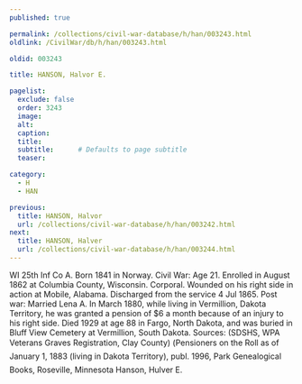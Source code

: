 ```yaml
---
published: true

permalink: /collections/civil-war-database/h/han/003243.html
oldlink: /CivilWar/db/h/han/003243.html

oldid: 003243

title: HANSON, Halvor E.

pagelist:
  exclude: false
  order: 3243
  image: 
  alt:
  caption:
  title:
  subtitle:      # Defaults to page subtitle
  teaser:

category: 
  - H 
  - HAN

previous:
  title: HANSON, Halvor
  url: /collections/civil-war-database/h/han/003242.html  
next:
  title: HANSON, Halver
  url: /collections/civil-war-database/h/han/003244.html   
---
```

WI 25th Inf Co A. Born 1841 in Norway. Civil War: Age 21. Enrolled in August 1862 at Columbia County, Wisconsin. Corporal. Wounded on his right side in action at Mobile, Alabama. Discharged from the service 4 Jul 1865. Post war: Married Lena A. In March 1880, while living in Vermillion, Dakota Territory, he was granted a pension of $6 a month because of an injury to his right side. Died 1929 at age 88 in Fargo, North Dakota, and was buried in Bluff View Cemetery at Vermillion, South Dakota. Sources: (SDSHS, WPA Veterans Graves Registration, Clay County) (&#147;Pensioners on the Roll as of January 1, 1883 (living in Dakota Territory)&#148;, publ. 1996, Park Genealogical Books, Roseville, Minnesota &#147;Hanson, Hulver E.&#148;